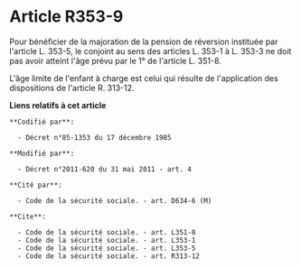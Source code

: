 # Article R353-9

Pour bénéficier de la majoration de la pension de réversion instituée par l'article L. 353-5, le conjoint au sens des
articles L. 353-1 à L. 353-3 ne doit pas avoir atteint l'âge prévu par le 1° de l'article L. 351-8. 

L'âge limite de l'enfant à charge est celui qui résulte de l'application des dispositions de l'article R. 313-12.

**Liens relatifs à cet article**

	**Codifié par**:

	  - Décret n°85-1353 du 17 décembre 1985

	**Modifié par**:

	  - Décret n°2011-620 du 31 mai 2011 - art. 4

	**Cité par**:

	  - Code de la sécurité sociale. - art. D634-6 (M)

	**Cite**:

	  - Code de la sécurité sociale. - art. L351-8
	  - Code de la sécurité sociale. - art. L353-1
	  - Code de la sécurité sociale. - art. L353-5
	  - Code de la sécurité sociale. - art. R313-12
